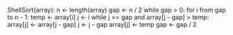 ShellSort(array):
    n <- length(array)
    gap <- n / 2
    while gap > 0:
        for i from gap to n - 1:
            temp <- array[i]
            j <- i
            while j >= gap and array[j - gap] > temp:
                array[j] <- array[j - gap]
                j <- j - gap
            array[j] <- temp
        gap <- gap / 2
